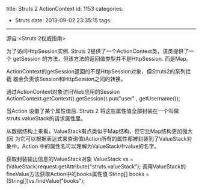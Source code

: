 title: Struts 2 ActionContext
id: 1153
categories:
  - Struts
date: 2013-09-02 23:35:15
tags:
---

源自:<Struts 2权威指南>

为了访问HttpSession实例. Struts 2提供了一个ActionContext类，该类提供了一个
getSession 的方法，但该方法的返回值类型并不是HttpSession. 而是Map。

ActionContext的getSession返回的不是HttpSession对象，但Struts2的系列拦截
器会负责该Session和HttpSession之间的转换。

通过ActionContext对象访问Web应用的Session
ActionContext.getContext().getSession().put("user" , getUsername());

当Action 设置了某个属性值后. Struts 2 将这些属性值全部封装在一个叫做
struts.valueStack的请求属性里。

从数据结构上来看，ValueStack有点类似于Map结构，但它比Map结构更加强大(因
为它可以根据表达式来查询值)Action所有的属性都被封装到了ValueStack对象中，Action
中的属性名可以理解为ValueStack中value的名字。

获取封装输出信息的ValueStack对象
ValueStack vs = (ValueStack)request.getAttribute("struts.valueStack");
调用ValueStack的fineValue方法获取Action中的books属性值
String[] books = (String[])vs.findValue("books");
